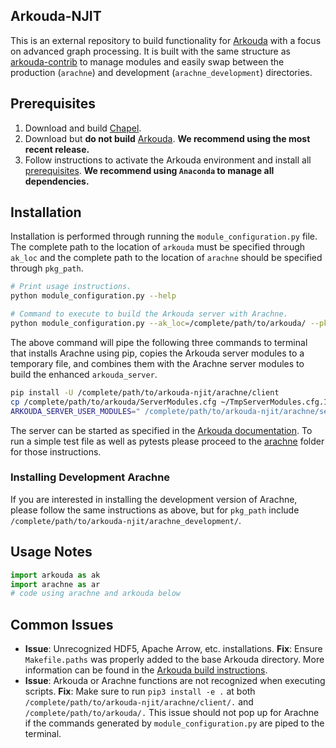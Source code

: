 ## Arkouda-NJIT
This is an external repository to build functionality for [Arkouda](https://github.com/Bears-R-Us/Arkouda) with a focus on advanced graph processing. It is built with the same structure as [arkouda-contrib](https://github.com/Bears-R-Us/arkouda-contrib) to manage modules and easily swap between the production (`arachne`) and development (`arachne_development`) directories.

## Prerequisites
1. Download and build [Chapel](https://chapel-lang.org/download.html).
2. Download but **do not build** [Arkouda](https://github.com/Bears-R-Us/arkouda). **We recommend using the most recent release.**
3. Follow instructions to activate the Arkouda environment and install all [prerequisites](https://github.com/Bears-R-Us/arkouda#prerequisites-toc). **We recommend using `Anaconda` to manage all dependencies.** 

## Installation
Installation is performed through running the `module_configuration.py` file. The complete path to the location of `arkouda` must be specified through `ak_loc` and the complete path to the location of `arachne` should be specified through `pkg_path`.

```bash
# Print usage instructions.
python module_configuration.py --help

# Command to execute to build the Arkouda server with Arachne.
python module_configuration.py --ak_loc=/complete/path/to/arkouda/ --pkg_path=/complete/path/to/arkouda-njit/arachne/ | bash
```

The above command will pipe the following three commands to terminal that installs Arachne using pip, copies the Arkouda server modules to a temporary file, and combines them with the Arachne server modules to build the enhanced `arkouda_server`.
```bash
pip install -U /complete/path/to/arkouda-njit/arachne/client
cp /complete/path/to/arkouda/ServerModules.cfg ~/TmpServerModules.cfg.1683320760
ARKOUDA_SERVER_USER_MODULES=" /complete/path/to/arkouda-njit/arachne/server/BuildGraphMsg.chpl  /complete/path/to/arkouda-njit/arachne/server/PropertyGraphMsg.chpl  /complete/path/to/arkouda-njit/arachne/server/GraphInfoMsg.chpl  /complete/path/to/arkouda-njit/arachne/server/BFSMsg.chpl  /complete/path/to/arkouda-njit/arachne/server/TriCtrMsg.chpl  /complete/path/to/arkouda-njit/arachne/server/TriCntMsg.chpl  /complete/path/to/arkouda-njit/arachne/server/TrussMsg.chpl  /complete/path/to/arkouda-njit/arachne/server/CCMsg.chpl" ARKOUDA_CONFIG_FILE=~/TmpServerModules.cfg.1683320760 ARKOUDA_SKIP_CHECK_DEPS=true make -C /Users/alvaradoo/Research/arkouda
```

The server can be started as specified in the [Arkouda documentation](https://github.com/Bears-R-Us/arkouda#running-arkouda_server-toc). To run a simple test file as well as pytests please proceed to the [arachne](arachne/) folder for those instructions.

### Installing Development Arachne
If you are interested in installing the development version of Arachne, please follow the same instructions as above, but for `pkg_path` include `/complete/path/to/arkouda-njit/arachne_development/`.

## Usage Notes
```python
import arkouda as ak
import arachne as ar
# code using arachne and arkouda below
```

## Common Issues
* **Issue**: Unrecognized HDF5, Apache Arrow, etc. installations. 
  **Fix**: Ensure `Makefile.paths` was properly added to the base Arkouda directory. More information can be found in the [Arkouda build instructions](https://github.com/Bears-R-Us/arkouda#building-arkouda-toc).
* **Issue**: Arkouda or Arachne functions are not recognized when executing scripts.
  **Fix**: Make sure to run `pip3 install -e .` at both `/complete/path/to/arkouda-njit/arachne/client/.` and `/complete/path/to/arkouda/.` This issue should not pop up for Arachne if the commands generated by `module_configuration.py` are piped to the terminal.